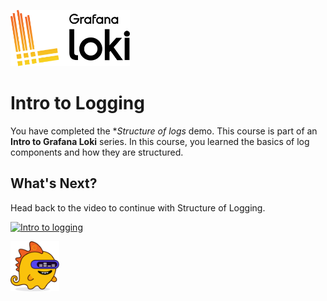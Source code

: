 <p><img src="../assets/loki-logo.png" style=" height: 90px"></p>

# Intro to Logging

You have completed the **Structure of logs* demo. This course is part of an **Intro to Grafana Loki** series. In this course, you learned the basics of log components and how they are structured.

## What's Next?

Head back to the video to continue with Structure of Logging.

[![Intro to logging](placeholder)](placeholder)

<img src="../assets/grot-4.png" style=" height: 80px">

